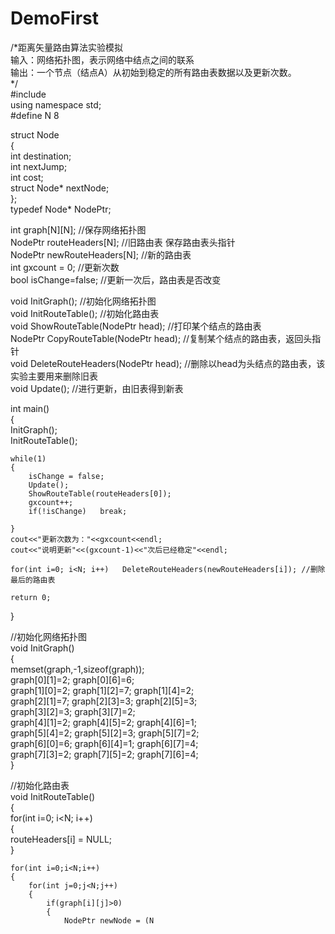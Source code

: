# DemoFirst
/*距离矢量路由算法实验模拟  
输入：网络拓扑图，表示网络中结点之间的联系  
输出：一个节点（结点A）从初始到稳定的所有路由表数据以及更新次数。  
*/  
#include<iostream>  
using namespace std;  
#define N 8  
  
  
struct Node  
{  
    int destination;  
    int nextJump;  
    int cost;  
    struct Node* nextNode;  
};  
typedef Node* NodePtr;  
  
int graph[N][N];            //保存网络拓扑图   
NodePtr routeHeaders[N];    //旧路由表  保存路由表头指针   
NodePtr newRouteHeaders[N]; //新的路由表  
int gxcount = 0;            //更新次数   
bool isChange=false;        //更新一次后，路由表是否改变   
  
void InitGraph();           //初始化网络拓扑图   
void InitRouteTable();      //初始化路由表   
void ShowRouteTable(NodePtr head);      //打印某个结点的路由表   
NodePtr CopyRouteTable(NodePtr head);   //复制某个结点的路由表，返回头指针   
void DeleteRouteHeaders(NodePtr head);  //删除以head为头结点的路由表，该实验主要用来删除旧表   
void Update();              //进行更新，由旧表得到新表   
  
  
  
int main()  
{  
    InitGraph();  
	InitRouteTable();  
      
    while(1)  
    {  
        isChange = false;  
        Update();  
        ShowRouteTable(routeHeaders[0]);  
        gxcount++;  
        if(!isChange)   break;  
          
    }   
    cout<<"更新次数为："<<gxcount<<endl;
	cout<<"说明更新"<<(gxcount-1)<<"次后已经稳定"<<endl;  
      
    for(int i=0; i<N; i++)   DeleteRouteHeaders(newRouteHeaders[i]); //删除最后的路由表   
  
    return 0;  
}   
  
  
//初始化网络拓扑图   
void InitGraph()  
{  
    memset(graph,-1,sizeof(graph));       
    graph[0][1]=2;  graph[0][6]=6;  
    graph[1][0]=2;  graph[1][2]=7;  graph[1][4]=2;  
    graph[2][1]=7;  graph[2][3]=3;  graph[2][5]=3;  
    graph[3][2]=3;  graph[3][7]=2;  
    graph[4][1]=2;  graph[4][5]=2;  graph[4][6]=1;  
    graph[5][4]=2;  graph[5][2]=3;  graph[5][7]=2;  
    graph[6][0]=6;  graph[6][4]=1;  graph[6][7]=4;  
    graph[7][3]=2;  graph[7][5]=2;  graph[7][6]=4;  
}  
  
//初始化路由表  
void InitRouteTable()  
{  
    for(int i=0; i<N; i++)   
    {  
        routeHeaders[i] = NULL;  
    }  
      
    for(int i=0;i<N;i++)  
    {  
        for(int j=0;j<N;j++)  
        {  
            if(graph[i][j]>0)  
            {  
                NodePtr newNode = (N
